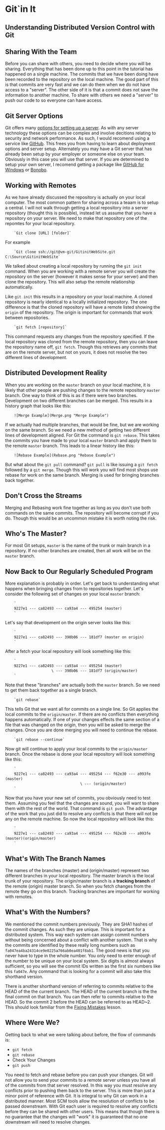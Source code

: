 Git`in It
=========

Understanding Distributed Version Control with Git
--------------------------------------------------

Sharing With the Team
---------------------

  Before you can share with others, you need to decide where you will be sharing.  Everything that has been done up to this point in the tutorial has happened on a single machine.  The commits that we have been doing have been recorded to the repository on the local machine.  The good part of this is that commits are very fast and we can do them when we do not have access to a "server".  The other side of it is that a commit does not save the information to another machine.  To share with others we need a "server" to push our code to so everyone can have access.

Git Server Options
------------------

  Git offers many [options for setting up a server](http://git-scm.com/book/en/Git-on-the-Server-The-Protocols).  As with any server technology these options can be complex and involve decitions relating to security and network performance.  As such, I would recomend using a service like [GitHub](https://github.com/).  This frees you from having to learn about deployment options and server setup.  Alternately you may have a Git server that has already been setup by your employer or someone else on your team.  Obviously in this case you will use that server.  If you are determined to setup your own server, I recomend getting a package like [GitHub for Windows](http://windows.github.com/) or [Bonobo](http://bonobogitserver.com/).

Working with Remotes
--------------------

  As we have already discussed the repository is actually on your local computer.  The most common pattern for sharing across a teaam is to setup a central.  I will not walk through getting a local repository into a server repository (thought this is possible), instead let us assume that you have a repository on your server.  We need to make that repository one of the repomtes for your local repository.

        `Git clone [URL] [folder]`

  For example

        `Git clone ssh://git@vm-git/GitinitWebSite.git C:\Source\GitinitWebSite`

  We talked about creating a local repository by running the `git init` command.  When you are working with a remote server you will create the repository on the server (however it makes sense for your server) and then clone the repository.  This will also setup the remote relationship automatically.
        
  Like `git init` this results in a repository on your local machine.  A cloned repository is nearly identical to a locally initialized repository.  The one difference is that the cloned repository will have a remote listed showing the `origin` of the repository.  The origin is important for commands that work between repositories.
        
        `git fetch [repository]`
        
  This command requests any changes from the repository specified.  If the local repository was cloned from the remote repository, then you can leave the repository name off, `git fetch`.  Though this retrieves any commits that are on the remote server, but not on yours, it does not resolve the two different lines of development.
        
Distributed Development Reality
-------------------------------
        
  When you are working on the `master` branch on your local machine, it is likely that other people are pushing changes to the remote repository `master` branch.  One way to think of this is as if there were two branches.  Development on two different branches can be merged.  This results in a history graph that looks like this:
        
        ![Merge Example](Merge.png "Merge Example")

  If we actually had multiple branches, that would be fine, but we are working on the same branch.  So we need a new method of getting two different lines of development aligned.  For Git the command is `git rebase`.  This takes the commits you have made to your local `master` branch and apply them to the remote `master` branch.  This leads to a linear history like this:
        
        ![Rebase Example](Rebase.png "Rebase Example")
        
  But what about the `git pull` command?  `git pull` is like issuing a `git fetch` followed by a `git merge`.  Though this will work you will find most shops use rebase for work on the same branch.  Merging is used for bringing branches back together.
        
Don't Cross the Streams
-----------------------
        
  Merging and Rebasing work fine together as long as you don't use both commands on the same commits.  The repository will become corrupt if you do.  Though this would be an uncommon mistake it is worth noting the risk.
        
Who's The Master?
-----------------
        
  For most Git setups, `master` is the name of the trunk or main branch in a repository.  If no other branches are created, then all work will be on the `master` branch.
        
Now Back to Our Regularly Scheduled Program
-------------------------------------------
        
  More explanation is probably in order.  Let's get back to understanding what happens when bringing changes from to repositories together.  Let's consider the following set of changes on your local `master` branch:
        
        `
        9227e1 --- ca82493 --- ca93a4 --- 495254 (master)
        `
        
  Let's say that development on the origin server looks like this:

        `
        9227e1 --- ca82493 --- 390b06 --- 181df7 (master on origin)
        `
        
  After a fetch your local repository will look something like this:

        `
        9227e1 --- ca82493 --- ca93a4 --- 495254 (master)
                         \ --- 390b06 --- 181df7 (origin/master)
        `
        
  Note that these "branches" are actually both the `master` branch.  So we need to get them back together as a single branch.
        
        `git rebase`
        
  This tells Git that we want all for commits on a single line.  So Git applies the local commits to the `origin/master`.  If there are no conflicts then everything happens automatically.  If one of your changes effects the same section of a file that was changed on the origin, then you will be asked to merge the changes.  Once you are done merging you will need to continue the rebase.
        
        `git rebase --continue`
        
  Now git will continue to apply your local commits to the `origin/master` branch.  Once the rebase is done your local repository will look something like this:
        
        `
        9227e1 --- ca82493 --- ca93a4 --- 495254 --- f62e30 --- a993fe (master)
                                      \ --- (origin/master)
        `
        
  Now that you have your new set of commits, you obviously need to test them.  Assuming you feel that the changes are sound, you will want to share them with the rest of the world.  That command is `git push`.  The advantage of the work that you just did to resolve any conflicts is that there will not be any on the remote machine.  So now the local repository will look like this:

        `
        9227e1 --- ca82493 --- ca93a4 --- 495254 --- f62e30 --- a993fe (master)(origin/master)
        `

What's With The Branch Names
----------------------------
        
  The names of the branches (master) and (origin/master) represent two different branches in your local repository.  The master branch is the local trunk of your repository.  The origin/master branch is a **tracking branch** of the remote (origin) master branch.  So when you fetch changes from the remote they go on this branch.  Tracking branches are important for working with remotes.
        
What's With the Numbers?
------------------------
        
  We mentioned the commit numbers previously.  They are SHA1 hashes of the commit changes.  As such they are unique.  This is important for a distributed system.  This way each system can assign commit numbers without being concerned about a conflict with another system.  That is why the commits are identified by these really long numbers such as `fa047ea4ba24314ce9e0225a766ab0ea401f8ab1`.  The good news is that you never have to type in the whole number.  You only need to enter enough of the number to be unique on your local system.  Six digits is almost always sufficient, so you will see the commit IDs written as the first six numbers like this `fa047e`.  Any command that is looking for a commit will also take this shorthand version.
        
  There is another shorthand version of referring to commits relative to the HEAD of the the current branch.  The HEAD of the current branch is the the final commit on that branch.  You can then refer to commits relative to the HEAD.  So the commit 2 before the HEAD can be referred to as HEAD~2.  This should look familiar from the [Fixing Mistakes](FixingMistakes.html) lesson.
        
Where Were We?
--------------
        
  Getting back to what we were talking about before, the flow of commands is:
        
  - `git fetch`
  - `git rebase`
  - Check Your Changes
  - `git push`
        
  You need to fetch and rebase before you can push your changes.  Git will not allow you to send your commits to a remote server unless you have all of the commits from that server resolved.  In this way you must resolve any conflicts prior to pushing them back to the server.  This is more than just a minor point of reference with Git.  It is integral to why Git can work in a distributed manner.  Most SCM tools allow the resolution of conflicts to be passed downstream.  With Git each user is required to resolve any conflicts before they can be shared with other users.  This means that though there is no guarantee that the changes will "work" it is guaranteed that no one downstream will need to resolve changes.

